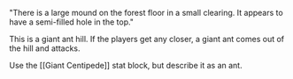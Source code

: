 "There is a large mound on the forest floor in a small clearing. It appears to have a semi-filled hole in the top."

This is a giant ant hill. If the players get any closer, a giant ant comes out of the hill and attacks.

Use the [[Giant Centipede]] stat block, but describe it as an ant.